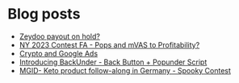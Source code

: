 # Blog posts
<!-- BLOG-POST-LIST:START -->
- [Zeydoo payout on hold?](https://afflift.com/f/threads/zeydoo-payout-on-hold.10284/)
- [NY 2023 Contest FA - Pops and mVAS to Profitability?](https://afflift.com/f/threads/ny-2023-contest-fa-pops-and-mvas-to-profitability.10285/)
- [Crypto and Google Ads](https://afflift.com/f/threads/crypto-and-google-ads.10286/)
- [Introducing BackUnder - Back Button + Popunder Script](https://afflift.com/f/threads/introducing-backunder-back-button-popunder-script.10073/)
- [MGID- Keto product follow-along in Germany - Spooky Contest](https://afflift.com/f/threads/mgid-keto-product-follow-along-in-germany-spooky-contest.9712/)
<!-- BLOG-POST-LIST:END -->
